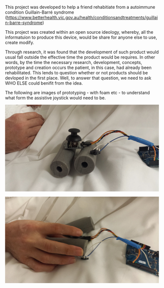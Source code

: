 This project was developed to help a friend rehabitiate from a autoimmune condition Guillain-Barré syndrome (https://www.betterhealth.vic.gov.au/health/conditionsandtreatments/guillain-barre-syndrome)

This project was created within an open source ideology, whereby, all the informatuion to produce this device, would be share for anyone else to use, create modify.

Through research, it was found that the development of such product would usual fall outside the effective time the product would be requires. In other words, by the time the necessary research, development, concepts, prototype and creation occurs the patient, in this case, had already been rehabilitated.
This lends to question whether or not products should be devloped in the first place. Well, to answer that question, we need to ask WHO ELSE could benifit from the idea.

The following are images of prototyping - with foam etc - to understand what form the assistive joystick would need to be.

![](/img/Research/Image00001%20smaller.jpg)

![](img/Research/Image00002%20smaller.jpg)
